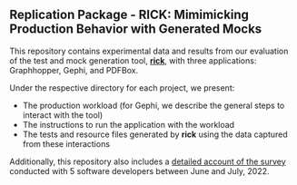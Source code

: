 ## Replication Package - RICK: Mimimicking Production Behavior with Generated Mocks

This repository contains experimental data and results from our evaluation of the test and mock generation tool, [**rick**](https://github.com/castor-software/pankti#rick), with three applications: Graphhopper, Gephi, and PDFBox.

Under the respective directory for each project, we present:
- The production workload (for Gephi, we describe the general steps to interact with the tool)
- The instructions to run the application with the workload
- The tests and resource files generated by **rick** using the data captured from these interactions

Additionally, this repository also includes a [detailed account of the survey](https://github.com/castor-software/rick-experiments/blob/main/survey/RICK_DeveloperSurvey.pdf) conducted with 5 software developers between June and July, 2022.

